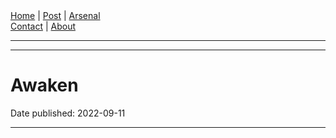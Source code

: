 <nav>
<a href="../INDEX.html">Home</a>
|
<a href="../POST.html">Post</a>
|
<a href="../ARSENAL.html">Arsenal</a>
<nav class="div-right">
<a href="../CONTACT.html">Contact</a>
|
<a href="../ABOUT.html">About</a>
</nav>
</nav>
</header>
<hr><hr>
<main>
<!-- Your Content Start After This Line -->


# Awaken

Date published: 2022-09-11

---
